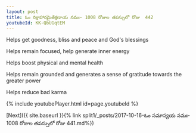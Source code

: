 ```yaml
---
layout: post
title: ఓం రిక్షాహారమైతేక్షణాయ నమః- 1008 రోజుల తపస్సులో రోజు  442
youtubeId: KK-QbUGqtEM
---
```

 
 
Helps get goodness, bliss and peace and God's blessings
 
Helps remain focused, help generate inner energy 
 
Helps boost physical and mental health 
 
Helps remain grounded and generates a sense of gratitude towards the greater power 
 
Helps reduce bad karma
 
 
 
 


{% include youtubePlayer.html id=page.youtubeId %}
 
[Next]({{ site.baseurl }}{% link  split1/_posts/2017-10-16-ఓం సమాస్యయ నమః- 1008 రోజుల తపస్సులో రోజు  441.md%})
 
